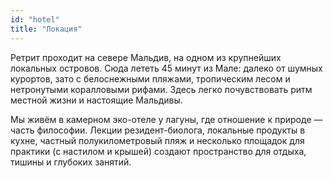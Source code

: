 ```yaml
---
id: "hotel"
title: "Локация"
---
```

Ретрит проходит на севере Мальдив, на одном из крупнейших локальных островов. Сюда лететь 45 минут из Мале: далеко от шумных курортов, зато с белоснежными пляжами, тропическим лесом и нетронутыми коралловыми рифами. Здесь легко почувствовать ритм местной жизни и настоящие Мальдивы.

Мы живём в камерном эко-отеле у лагуны, где отношение к природе — часть философии. Лекции резидент-биолога, локальные продукты в кухне, частный полукилометровый пляж и несколько площадок для практики (с настилом и крышей) создают пространство для отдыха, тишины и глубоких занятий.
